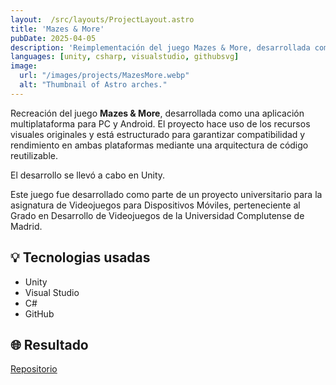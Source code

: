 ```yaml
---
layout:  /src/layouts/ProjectLayout.astro
title: 'Mazes & More'
pubDate: 2025-04-05
description: 'Reimplementación del juego Mazes & More, desarrollada como una aplicación multiplataforma para PC y Android.'
languages: [unity, csharp, visualstudio, githubsvg]
image:
  url: "/images/projects/MazesMore.webp"
  alt: "Thumbnail of Astro arches."
--- 
```


Recreación del juego **Mazes & More**, desarrollada como una aplicación multiplataforma para PC y Android. El proyecto hace uso de los recursos visuales originales y está estructurado para garantizar compatibilidad y rendimiento en ambas plataformas mediante una arquitectura de código reutilizable.

El desarrollo se llevó a cabo en Unity.

Este juego fue desarrollado como parte de un proyecto universitario para la asignatura de Videojuegos para Dispositivos Móviles, perteneciente al Grado en Desarrollo de Videojuegos de la Universidad Complutense de Madrid.

## 💡 Tecnologias usadas

- Unity
- Visual Studio
- C#
- GitHub


## 🌐 Resultado

[Repositorio](https://github.com/onaranjoUCM/VM/tree/main/Practica2)